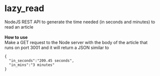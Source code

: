 # lazy_read
NodeJS REST API to generate the time needed (in seconds and minutes) to read an article
<br><br>
<b>How to use</b><br>
Make a GET request to the Node server with the body of the article that runs on port 3001 and it will return a JSON similar to 
<br>
```
{
  "in_seconds":"209.45 seconds",
  "in_mins":"3 minutes"
}
```
